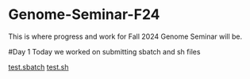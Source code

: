 # Genome-Seminar-F24

This is where progress and work for Fall 2024 Genome Seminar will be. 



#Day 1
Today we worked on submitting sbatch and sh files

[test.sbatch](test.sbatch)
[test.sh](test.sh)
